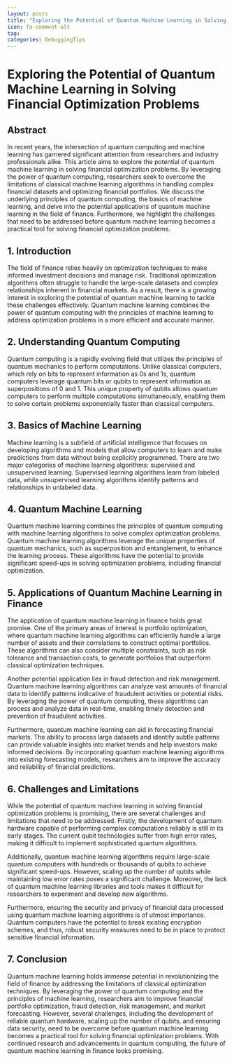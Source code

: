 ```yaml
---
layout: posts
title: "Exploring the Potential of Quantum Machine Learning in Solving Financial Optimization Problems"
icon: fa-comment-alt
tag:      
categories: DebuggingTips
---
```



# Exploring the Potential of Quantum Machine Learning in Solving Financial Optimization Problems

## Abstract
In recent years, the intersection of quantum computing and machine learning has garnered significant attention from researchers and industry professionals alike. This article aims to explore the potential of quantum machine learning in solving financial optimization problems. By leveraging the power of quantum computing, researchers seek to overcome the limitations of classical machine learning algorithms in handling complex financial datasets and optimizing financial portfolios. We discuss the underlying principles of quantum computing, the basics of machine learning, and delve into the potential applications of quantum machine learning in the field of finance. Furthermore, we highlight the challenges that need to be addressed before quantum machine learning becomes a practical tool for solving financial optimization problems.

## 1. Introduction
The field of finance relies heavily on optimization techniques to make informed investment decisions and manage risk. Traditional optimization algorithms often struggle to handle the large-scale datasets and complex relationships inherent in financial markets. As a result, there is a growing interest in exploring the potential of quantum machine learning to tackle these challenges effectively. Quantum machine learning combines the power of quantum computing with the principles of machine learning to address optimization problems in a more efficient and accurate manner.

## 2. Understanding Quantum Computing
Quantum computing is a rapidly evolving field that utilizes the principles of quantum mechanics to perform computations. Unlike classical computers, which rely on bits to represent information as 0s and 1s, quantum computers leverage quantum bits or qubits to represent information as superpositions of 0 and 1. This unique property of qubits allows quantum computers to perform multiple computations simultaneously, enabling them to solve certain problems exponentially faster than classical computers.

## 3. Basics of Machine Learning
Machine learning is a subfield of artificial intelligence that focuses on developing algorithms and models that allow computers to learn and make predictions from data without being explicitly programmed. There are two major categories of machine learning algorithms: supervised and unsupervised learning. Supervised learning algorithms learn from labeled data, while unsupervised learning algorithms identify patterns and relationships in unlabeled data.

## 4. Quantum Machine Learning
Quantum machine learning combines the principles of quantum computing with machine learning algorithms to solve complex optimization problems. Quantum machine learning algorithms leverage the unique properties of quantum mechanics, such as superposition and entanglement, to enhance the learning process. These algorithms have the potential to provide significant speed-ups in solving optimization problems, including financial optimization.

## 5. Applications of Quantum Machine Learning in Finance
The application of quantum machine learning in finance holds great promise. One of the primary areas of interest is portfolio optimization, where quantum machine learning algorithms can efficiently handle a large number of assets and their correlations to construct optimal portfolios. These algorithms can also consider multiple constraints, such as risk tolerance and transaction costs, to generate portfolios that outperform classical optimization techniques.

Another potential application lies in fraud detection and risk management. Quantum machine learning algorithms can analyze vast amounts of financial data to identify patterns indicative of fraudulent activities or potential risks. By leveraging the power of quantum computing, these algorithms can process and analyze data in real-time, enabling timely detection and prevention of fraudulent activities.

Furthermore, quantum machine learning can aid in forecasting financial markets. The ability to process large datasets and identify subtle patterns can provide valuable insights into market trends and help investors make informed decisions. By incorporating quantum machine learning algorithms into existing forecasting models, researchers aim to improve the accuracy and reliability of financial predictions.

## 6. Challenges and Limitations
While the potential of quantum machine learning in solving financial optimization problems is promising, there are several challenges and limitations that need to be addressed. Firstly, the development of quantum hardware capable of performing complex computations reliably is still in its early stages. The current qubit technologies suffer from high error rates, making it difficult to implement sophisticated quantum algorithms.

Additionally, quantum machine learning algorithms require large-scale quantum computers with hundreds or thousands of qubits to achieve significant speed-ups. However, scaling up the number of qubits while maintaining low error rates poses a significant challenge. Moreover, the lack of quantum machine learning libraries and tools makes it difficult for researchers to experiment and develop new algorithms.

Furthermore, ensuring the security and privacy of financial data processed using quantum machine learning algorithms is of utmost importance. Quantum computers have the potential to break existing encryption schemes, and thus, robust security measures need to be in place to protect sensitive financial information.

## 7. Conclusion
Quantum machine learning holds immense potential in revolutionizing the field of finance by addressing the limitations of classical optimization techniques. By leveraging the power of quantum computing and the principles of machine learning, researchers aim to improve financial portfolio optimization, fraud detection, risk management, and market forecasting. However, several challenges, including the development of reliable quantum hardware, scaling up the number of qubits, and ensuring data security, need to be overcome before quantum machine learning becomes a practical tool for solving financial optimization problems. With continued research and advancements in quantum computing, the future of quantum machine learning in finance looks promising.
